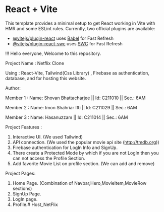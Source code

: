# React + Vite
This template provides a minimal setup to get React working in Vite with HMR and some ESLint rules.
Currently, two official plugins are available:
- [@vitejs/plugin-react](https://github.com/vitejs/vite-plugin-react/blob/main/packages/plugin-react/README.md) uses [Babel](https://babeljs.io/) for Fast Refresh
- [@vitejs/plugin-react-swc](https://github.com/vitejs/vite-plugin-react-swc) uses [SWC](https://swc.rs/) for Fast Refresh


!!! Hello everyone, Welcome to this repository.

Project Name : Netflix Clone

Using : React-Vite, Tailwind(Css Library) , Firebase as authentication, database, and for hosting this website.

Author: 

Member 1 : 
Name: Shovan Bhattacharjee || Id: C211010 || Sec.: 6AM

Member 2 : 
Name: Imon Shahriar Ifti || Id: C211029 || Sec.: 6AM

Member 3 : 
Name: Hasanuzzam || Id: C211014 || Sec.: 6AM

Project Features : 
1. Interactive UI. (We used Tailwind)
2. API connection. (We used the popular movie api site (http://tmdb.org))
3. Firebase authentication for LogIn Info and SignUp.
4. There create a Protected Mode by which if you are not LogIn then you can not access the Profile Section.
5. Add favorite Movie List on profile section. (We can add and remove)

Project Pages:
1. Home Page. (Combination of Navbar,Hero,MovieItem,MovieRow sections)
2. SignUp Page. 
3. LogIn page.
4. Profile.#   H o s t _ N e t F l i x  
 